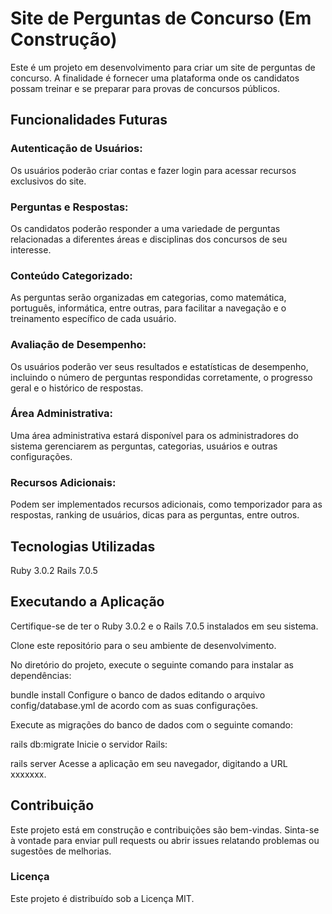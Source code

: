 # Site de Perguntas de Concurso (Em Construção)
Este é um projeto em desenvolvimento para criar um site de perguntas de concurso. A finalidade é fornecer uma plataforma onde os candidatos possam treinar e se preparar para provas de concursos públicos.


## Funcionalidades Futuras
### Autenticação de Usuários: 
Os usuários poderão criar contas e fazer login para acessar recursos exclusivos do site.

### Perguntas e Respostas: 
Os candidatos poderão responder a uma variedade de perguntas relacionadas a diferentes áreas e disciplinas dos concursos de seu interesse.

### Conteúdo Categorizado: 
As perguntas serão organizadas em categorias, como matemática, português, informática, entre outras, para facilitar a navegação e o treinamento específico de cada usuário.

### Avaliação de Desempenho: 
Os usuários poderão ver seus resultados e estatísticas de desempenho, incluindo o número de perguntas respondidas corretamente, o progresso geral e o histórico de respostas.

### Área Administrativa: 
Uma área administrativa estará disponível para os administradores do sistema gerenciarem as perguntas, categorias, usuários e outras configurações.

### Recursos Adicionais: 
Podem ser implementados recursos adicionais, como temporizador para as respostas, ranking de usuários, dicas para as perguntas, entre outros.


## Tecnologias Utilizadas
Ruby 3.0.2
Rails 7.0.5
## Executando a Aplicação
Certifique-se de ter o Ruby 3.0.2 e o Rails 7.0.5 instalados em seu sistema.

Clone este repositório para o seu ambiente de desenvolvimento.

No diretório do projeto, execute o seguinte comando para instalar as dependências:

bundle install
Configure o banco de dados editando o arquivo config/database.yml de acordo com as suas configurações.

Execute as migrações do banco de dados com o seguinte comando:

rails db:migrate
Inicie o servidor Rails:

rails server
Acesse a aplicação em seu navegador, digitando a URL xxxxxxx.

## Contribuição
Este projeto está em construção e contribuições são bem-vindas. Sinta-se à vontade para enviar pull requests ou abrir issues relatando problemas ou sugestões de melhorias.

### Licença
Este projeto é distribuído sob a Licença MIT.
